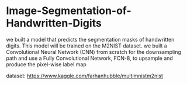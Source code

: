 # Image-Segmentation-of-Handwritten-Digits

we built a model that predicts the segmentation masks of handwritten digits. This model will be trained on
the M2NIST dataset. we built a Convolutional Neural Network (CNN) from scratch for the downsampling
path and use a Fully Convolutional Network, FCN-8, to upsample and produce the pixel-wise label map

dataset:
https://www.kaggle.com/farhanhubble/multimnistm2nist

